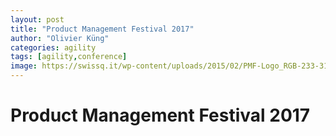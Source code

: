 ```yaml
---
layout: post
title: "Product Management Festival 2017"
author: "Olivier Küng"
categories: agility
tags: [agility,conference]
image: https://swissq.it/wp-content/uploads/2015/02/PMF-Logo_RGB-233-31-571-320x147.png
---
```


# Product Management Festival 2017
